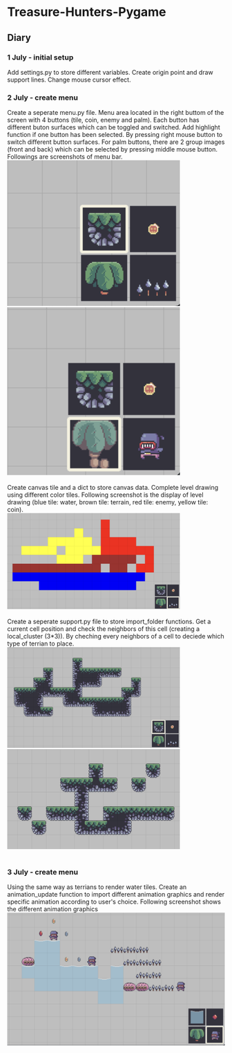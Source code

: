 # Treasure-Hunters-Pygame

## Diary
### 1 July - initial setup 
Add settings.py to store different variables. Create origin point and draw support lines. Change mouse cursor effect. <br>

### 2 July - create menu 
Create a seperate menu.py file. Menu area located in the right buttom of the screen with 4 buttons (tile, coin, enemy and palm). Each button has different buton surfaces which can be toggled and switched. Add highlight function if one button has been selected. By pressing right mouse button to switch different button surfaces. For palm buttons, there are 2 group images (front and back) which can be selected by pressing middle mouse button. Followings are screenshots of menu bar. <br>
<img src="screenshot/menu1.png" alt="Screenshot" style="width: 400px; height: auto;"> 
<img src="screenshot/menu2.png" alt="Screenshot" style="width: 400px; height: auto;"> <br><br>
Create canvas tile and a dict to store canvas data. Complete level drawing using different color tiles. Following screenshot is the display of level drawing (blue tile: water, brown tile: terrain, red tile: enemy, yellow tile: coin). <br>
<img src="screenshot/level%20drawing.png" alt="Screenshot" style="width: 400px; height: auto;"> <br><br>
Create a seperate support.py file to store import_folder functions. Get a current cell position and check the neighbors of this cell (creating a local_cluster (3*3)). By cheching every neighbors of a cell to deciede which type of terrian to place.<br>
<img src="screenshot/terrain%20drawing1.png" alt="Screenshot" style="width: 400px; height: auto;"> 
<img src="screenshot/terrain%20drawing2.png" alt="Screenshot" style="width: 400px; height: auto;"> <br><br>

### 3 July - create menu 
Using the same way as terrians to render water tiles. Create an animation_update function to import different animation graphics and render specific animation according to user's choice. Following screenshot shows the different animation graphics <br>
<img src="screenshot/animation.png" alt="Screenshot" style="width: 600px; height: auto;"> <br><br>
